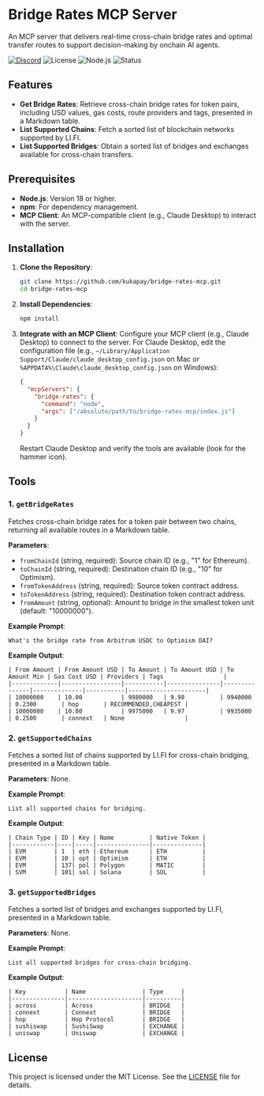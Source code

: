 # Bridge Rates MCP Server

An MCP server that delivers real-time cross-chain bridge rates and optimal transfer routes to support decision-making by onchain AI agents.

[![Discord](https://img.shields.io/discord/1353556181251133481?cacheSeconds=3600)](https://discord.gg/aRnuu2eJ)
![License](https://img.shields.io/badge/license-MIT-blue.svg)
![Node.js](https://img.shields.io/badge/Node.js-18.x-green.svg)
![Status](https://img.shields.io/badge/status-active-brightgreen.svg)

## Features

- **Get Bridge Rates**: Retrieve cross-chain bridge rates for token pairs, including USD values, gas costs, route providers and tags, presented in a Markdown table.
- **List Supported Chains**: Fetch a sorted list of blockchain networks supported by LI.FI.
- **List Supported Bridges**: Obtain a sorted list of bridges and exchanges available for cross-chain transfers.

## Prerequisites

- **Node.js**: Version 18 or higher.
- **npm**: For dependency management.
- **MCP Client**: An MCP-compatible client (e.g., Claude Desktop) to interact with the server.

## Installation

1. **Clone the Repository**:
   ```bash
   git clone https://github.com/kukapay/bridge-rates-mcp.git
   cd bridge-rates-mcp
   ```

2. **Install Dependencies**:
   ```bash
   npm install
   ```

3. **Integrate with an MCP Client**:
   Configure your MCP client (e.g., Claude Desktop) to connect to the server. For Claude Desktop, edit the configuration file (e.g., `~/Library/Application Support/Claude/claude_desktop_config.json` on Mac or `%APPDATA%\Claude\claude_desktop_config.json` on Windows):
   ```json
   {
     "mcpServers": {
       "bridge-rates": {
         "command": "node",
         "args": ["/absolute/path/to/bridge-rates-mcp/index.js"]
       }
     }
   }
   ```
   Restart Claude Desktop and verify the tools are available (look for the hammer icon).

## Tools

### 1. `getBridgeRates`
Fetches cross-chain bridge rates for a token pair between two chains, returning all available routes in a Markdown table.

**Parameters**:
- `fromChainId` (string, required): Source chain ID (e.g., "1" for Ethereum).
- `toChainId` (string, required): Destination chain ID (e.g., "10" for Optimism).
- `fromTokenAddress` (string, required): Source token contract address.
- `toTokenAddress` (string, required): Destination token contract address.
- `fromAmount` (string, optional): Amount to bridge in the smallest token unit (default: "10000000").

**Example Prompt**:
```
What's the bridge rate from Arbitrum USDC to Optimism DAI?
```

**Example Output**:
```
| From Amount | From Amount USD | To Amount | To Amount USD | To Amount Min | Gas Cost USD | Providers | Tags                 |
|-------------|-----------------|-----------|---------------|---------------|--------------|-----------|----------------------|
| 10000000    | 10.00           | 9980000   | 9.98          | 9940000       | 0.2300       | hop       | RECOMMENDED,CHEAPEST |
| 10000000    | 10.00           | 9975000   | 9.97          | 9935000       | 0.2500       | connext   | None                 |
```

### 2. `getSupportedChains`
Fetches a sorted list of chains supported by LI.FI for cross-chain bridging, presented in a Markdown table.

**Parameters**: None.

**Example Prompt**:
```
List all supported chains for bridging.
```

**Example Output**:
```
| Chain Type | ID | Key | Name          | Native Token |
|------------|----|-----|---------------|--------------|
| EVM        | 1  | eth | Ethereum      | ETH          |
| EVM        | 10 | opt | Optimism      | ETH          |
| EVM        | 137| pol | Polygon       | MATIC        |
| SVM        | 101| sol | Solana        | SOL          |
```

### 3. `getSupportedBridges`
Fetches a sorted list of bridges and exchanges supported by LI.FI, presented in a Markdown table.

**Parameters**: None.

**Example Prompt**:
```
List all supported bridges for cross-chain bridging.
```

**Example Output**:
```
| Key           | Name                | Type     |
|---------------|---------------------|----------|
| across        | Across              | BRIDGE   |
| connext       | Connext             | BRIDGE   |
| hop           | Hop Protocol        | BRIDGE   |
| sushiswap     | SushiSwap           | EXCHANGE |
| uniswap       | Uniswap             | EXCHANGE |
```

## License

This project is licensed under the MIT License. See the [LICENSE](LICENSE) file for details.
